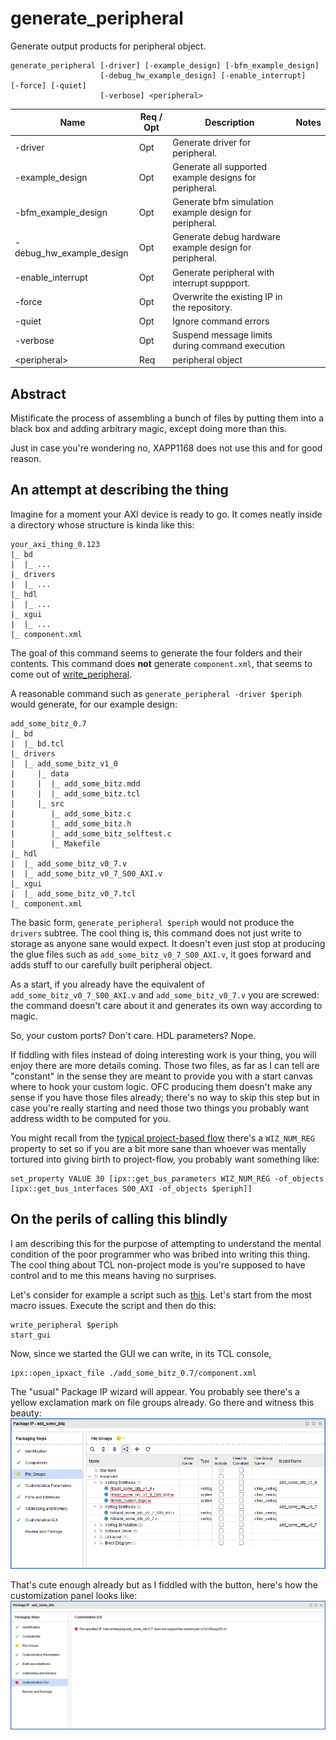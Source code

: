 # generate_peripheral
Generate output products for peripheral object.

```
generate_peripheral [‑driver] [‑example_design] [‑bfm_example_design]
                    [‑debug_hw_example_design] [‑enable_interrupt] [‑force] [‑quiet]
                    [‑verbose] <peripheral>
```

| Name                     |  Req / Opt  |        Description        | Notes                      |
|--------------------------|-------------|---------------------------|----------------------------|
| -driver                  |     Opt     | Generate driver for peripheral.                        |
| -example_design          |     Opt     | Generate all supported example designs for peripheral. |
| -bfm_example_design      |     Opt     | Generate bfm simulation example design for peripheral. |
| -debug_hw_example_design |     Opt     | Generate debug hardware example design for peripheral. |
| -enable_interrupt        |     Opt     | Generate peripheral with interrupt suppport.           |
| -force                   |     Opt     | Overwrite the existing IP in the repository.           |
| -quiet                   |     Opt     | Ignore command errors                                  |
| -verbose                 |     Opt     | Suspend message limits during command execution        |
| &lt;peripheral&gt;       |     Req     | peripheral object                                      |

## Abstract
Mistificate the process of assembling a bunch of files by putting them into a black box and adding arbitrary magic, except doing more than this.

Just in case you're wondering no, XAPP1168 does not use this and for good reason.

## An attempt at describing the thing
Imagine for a moment your AXI device is ready to go. It comes neatly inside a directory whose structure is kinda like this:
```
your_axi_thing_0.123
|_ bd
|  |_ ...
|_ drivers
|  |_ ...
|_ hdl
|  |_ ...
|_ xgui
|  |_ ...
|_ component.xml 
```

The goal of this command seems to generate the four folders and their contents. This command does **not** generate `component.xml`, that seems to come out of [write_peripheral](./write_peripheral.md).

A reasonable command such as `generate_peripheral -driver $periph` would generate, for our example design:
```
add_some_bitz_0.7
|_ bd
|  |_ bd.tcl
|_ drivers
|  |_ add_some_bitz_v1_0
|     |_ data
|     |  |_ add_some_bitz.mdd
|     |  |_ add_some_bitz.tcl
|     |_ src
|        |_ add_some_bitz.c
|        |_ add_some_bitz.h
|        |_ add_some_bitz_selftest.c
|        |_ Makefile
|_ hdl
|  |_ add_some_bitz_v0_7.v
|  |_ add_some_bitz_v0_7_S00_AXI.v
|_ xgui
|  |_ add_some_bitz_v0_7.tcl
|_ component.xml 
```

The basic form, `generate_peripheral $periph` would not produce the `drivers` subtree.
The cool thing is, this command does not just write to storage as anyone sane would expect. It doesn't even just stop at producing the glue files such as `add_some_bitz_v0_7_S00_AXI.v`, it goes forward and adds stuff to our carefully built peripheral object.

As a start, if you already have the equivalent of `add_some_bitz_v0_7_S00_AXI.v` and `add_some_bitz_v0_7.v` you are screwed: the command doesn't care about it and generates its own way according to magic. 

So, your custom ports? Don't care. HDL parameters? Nope.

If fiddling with files instead of doing interesting work is your thing, you will enjoy there are more details coming. Those two files, as far as I can tell are "constant" in the sense they are meant to provide you with a start canvas where to hook your custom logic.
OFC producing them doesn't make any sense if you have those files already; there's no way to skip this step but in case you're really starting and need those two things you probably want address width to be computed for you.

You might recall from the [typical project-based flow](../typical/README.md) there's a `WIZ_NUM_REG` property to set so if you are a bit more sane than whoever was mentally tortured into giving birth to project-flow, you probably want something like:

```
set_property VALUE 30 [ipx::get_bus_parameters WIZ_NUM_REG -of_objects [ipx::get_bus_interfaces S00_AXI -of_objects $periph]]
```

## On the perils of calling this blindly

I am describing this for the purpose of attempting to understand the mental condition of the poor programmer who was bribed into writing this thing. The cool thing about TCL non-project mode is you're supposed to have control and to me this means having no surprises. 

Let's consider for example a script such as [this](./exploring/generate_peripheral/blindly_generating.tcl). Let's start from the most macro issues. Execute the script and then do this:
```
write_peripheral $periph
start_gui
```
Now, since we started the GUI we can write, in its TCL console,
```
ipx::open_ipxact_file ./add_some_bitz_0.7/component.xml
```
The "usual" Package IP wizard will appear. You probably see there's a yellow exclamation mark on file groups already. Go there and witness this beauty:
![Two "Synthesis" file groups clashing](./exploring/generate_peripheral/clashing_synthesis_groups.png)

That's cute enough already but as I fiddled with the button, here's how the customization panel looks like:
![Attempting to customize a part I never wanted to deal with](./exploring/generate_peripheral/customization_of_unsupported_part.png)


